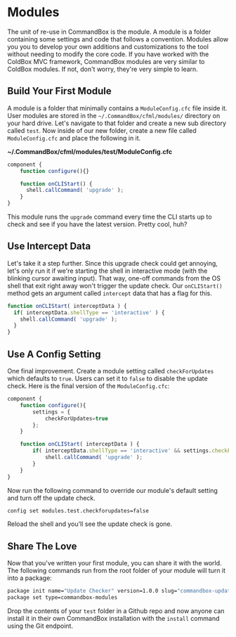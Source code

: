 # Modules

The unit of re-use in CommandBox is the module. A module is a folder containing some settings and code that follows a convention. Modules allow you you to develop your own additions and customizations to the tool without needing to modify the core code. If you have worked with the ColdBox MVC framework, CommandBox modules are very similar to ColdBox modules. If not, don't worry, they're very simple to learn.

## Build Your First Module

A module is a folder that minimally contains a `ModuleConfig.cfc` file inside it. User modules are stored in the `~/.CommandBox/cfml/modules/` directory on your hard drive. Let's navigate to that folder and create a new sub directory called `test`. Now inside of our new folder, create a new file called `ModuleConfig.cfc` and place the following in it.

**~/.CommandBox/cfml/modules/test/ModuleConfig.cfc**

```javascript
component {
    function configure(){}

    function onCLIStart() {
      shell.callCommand( 'upgrade' );
    }
}
```

This module runs the `upgrade` command every time the CLI starts up to check and see if you have the latest version. Pretty cool, huh?

## Use Intercept Data

Let's take it a step further. Since this upgrade check could get annoying, let's only run it if we're starting the shell in interactive mode \(with the blinking cursor awaiting input\). That way, one-off commands from the OS shell that exit right away won't trigger the update check. Our `onCLIStart()` method gets an argument called `intercept` data that has a flag for this.

```javascript
function onCLIStart( interceptData ) {
  if( interceptData.shellType == 'interactive' ) {
    shell.callCommand( 'upgrade' );
  }
}
```

## Use A Config Setting

One final improvement. Create a module setting called `checkForUpdates` which defaults to `true`. Users can set it to `false` to disable the update check. Here is the final version of the `ModuleConfig.cfc`:

```javascript
component {
    function configure(){
        settings = {
            checkForUpdates=true
        };
    }

    function onCLIStart( interceptData ) {
        if( interceptData.shellType == 'interactive' && settings.checkForUpdates ) {
            shell.callCommand( 'upgrade' );
        }
    }
}
```

Now run the following command to override our module's default setting and turn off the update check.

```bash
config set modules.test.checkforupdates=false
```

Reload the shell and you'll see the update check is gone.

## Share The Love

Now that you've written your first module, you can share it with the world. The following commands run from the root folder of your module will turn it into a package:

```bash
package init name="Update Checker" version=1.0.0 slug="commandbox-update-checker"
package set type=commandbox-modules
```

Drop the contents of your `test` folder in a Github repo and now anyone can install it in their own CommandBox installation with the `install` command using the Git endpoint.

